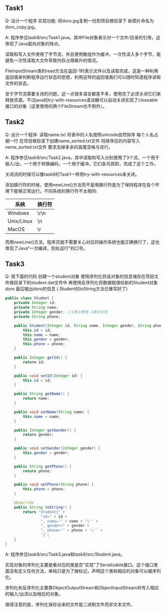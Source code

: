 ## Task1

Q: 设计一个程序 实现功能: 将doro.jpg复制一份到项目根目录下 新图片命名为doro_copy.jpg。

A: 程序参见task9/src/Task1.java。其中File对象表示对一个文件/目录的引用，这体现了Java面向对象的特点。

读取和写入文件使用了字节流，并且使用数组作为缓冲，一次性读入多个字节，能避免一次性读取大文件导致内存占用飙升的情况。

FileInputStream类的read方法在返回-1时表示文件以及读取完成，这是一种利用返回值来判断程序运行状态的思想，利用这样的返回值我们可以随时知道程序读取文件的状态。

至于字节流需要关闭的问题，这一点很多语言都差不多，使用完了必须关闭它们来释放资源。不过java的try-with-resources语法糖可以自动关闭实现了closeable接口的对象（这里使用的两个FileStream也不例外）。

## Task2

Q: 设计一个程序: 读取name.txt 将表中的人名按照unicode自然排序 每个人名占据一行 在项目根目录下创建name_sorted.txt文件 将排序后的内容写入name_sorted.txt文件 要求去掉多余的首尾空格与空行。

A: 程序参见task9/src/Task2.java。其中读取和写入分别使用了3个流，一个用于输入/出，一个用于转换编码，一个用于缓冲。它们各司其职，完成了这个工作。

关闭流的时候可以像task9的Task1一样用try-with-resources来关闭。

添加换行符的时候，使用newLine()方法而不是用换行符是为了保持程序在各个环境下能够正常运行。不同系统的换行符不太相同:

| 系统         | 换行符  |
|------------|------|
| Windows    | \r\n |
| Unix/Linux | \n   |
| MacOS      | \r   |

而用newLine()方法，程序员就不需要关心对应的操作系统也能正确换行了，这也体现了Java“一次编译，到处运行”的口号。

## Task3

Q: 用下面的代码 创建一个student对象 使用序列化将该对象的信息储存在项目文件根目录下的student.dat文件中 再使用反序列化将数据赋值给新的Student对象doro 最后输出doro的信息 ( Student的toString方法已重写好了)

```java
public class Student {
    private Integer id;
    private String name;
    private Integer gender; //1表示男性 2表示女性
    private String phone;

    public Student(Integer id, String name, Integer gender, String phone) {
        this.id = id;
        this.name = name;
        this.gender = gender;
        this.phone = phone;
    }

    public Integer getId() {
        return id;
    }

    public void setId(Integer id) {
        this.id = id;
    }

    public String getName() {
        return name;
    }

    public void setName(String name) {
        this.name = name;
    }

    public Integer getGender() {
        return gender;
    }

    public void setGender(Integer gender) {
        this.gender = gender;
    }

    public String getPhone() {
        return phone;
    }

    public void setPhone(String phone) {
        this.phone = phone;
    }

    @Override
    public String toString() {
        return "Student{" +
                "id=" + id +
                ", name='" + name + '\'' +
                ", gender=" + gender +
                ", phone='" + phone + '\'' +
                '}';
    }
}
```

A: 程序参见task9/src/Task3.java和task9/src/Student.java。

实现对象的序列化主要是看对应的类是否“实现”了Serializable接口。这个接口里面没有定义任何方法，单纯只是为了做标记，声明这个类和相应的对象可以被序列化。

序列化和反序列化主要靠ObjectOutputStream和ObjectInputStream并传入相应的输入/出流以及相应的对象。

值得注意的是，序列化保存出来的文件是二进制文件而非文本文件。